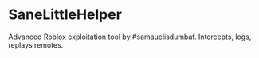 # SaneLittleHelper
Advanced Roblox exploitation tool by #samauelisdumbaf. Intercepts, logs, replays remotes.
